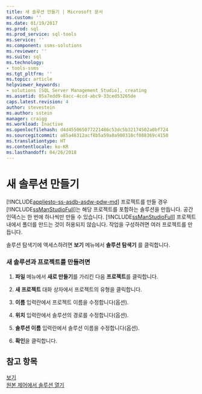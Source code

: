 ```yaml
---
title: 새 솔루션 만들기 | Microsoft 문서
ms.custom: ''
ms.date: 01/19/2017
ms.prod: sql
ms.prod_service: sql-tools
ms.service: ''
ms.component: ssms-solutions
ms.reviewer: ''
ms.suite: sql
ms.technology:
- tools-ssms
ms.tgt_pltfrm: ''
ms.topic: article
helpviewer_keywords:
- solutions [SQL Server Management Studio], creating
ms.assetid: 05a7edd9-8acc-4ccd-abc9-33ced53265de
caps.latest.revision: 4
author: stevestein
ms.author: sstein
manager: craigg
ms.workload: Inactive
ms.openlocfilehash: d4d455065077221486c53dc5b32174502a0bf724
ms.sourcegitcommit: a85a46312acf8b5a59a8a900310cf088369c4150
ms.translationtype: HT
ms.contentlocale: ko-KR
ms.lasthandoff: 04/26/2018
---
```

# <a name="create-a-new-solution"></a>새 솔루션 만들기
[!INCLUDE[appliesto-ss-asdb-asdw-pdw-md](../../includes/appliesto-ss-asdb-asdw-pdw-md.md)]
프로젝트를 만들 경우 [!INCLUDE[ssManStudioFull](../../includes/ssmanstudiofull_md.md)]는 해당 프로젝트를 포함하는 솔루션을 만듭니다. 공간 인덱스는 한 번에 하나씩만 만들 수 있습니다. [!INCLUDE[ssManStudioFull](../../includes/ssmanstudiofull_md.md)] 프로젝트 내에서 폴더를 만드는 것이 허용되지 않습니다. 작업을 구성하려면 여러 프로젝트를 만듭니다.  
  
솔루션 탐색기에 액세스하려면 **보기** 메뉴에서 **솔루션 탐색기** 를 클릭합니다.  
  
### <a name="to-create-a-new-solution-and-project"></a>새 솔루션과 프로젝트를 만들려면  
  
1.  **파일** 메뉴에서 **새로 만들기**를 가리킨 다음 **프로젝트**를 클릭합니다.  
  
2.  **새 프로젝트** 대화 상자에서 프로젝트의 유형을 클릭합니다.  
  
3.  **이름** 입력란에서 프로젝트 이름을 수정합니다(옵션).  
  
4.  **위치** 입력란에서 솔루션의 경로를 수정합니다(옵션).  
  
5.  **솔루션 이름** 입력란에서 솔루션 이름을 수정합니다(옵션).  
  
6.  **확인**을 클릭합니다.  
  
## <a name="see-also"></a>참고 항목  
[보기](../../ssms/solution/solution-explorer.md)  
[원본 제어에서 솔루션 열기](https://msdn.microsoft.com/en-us/library/ms174216.aspx)  
  
